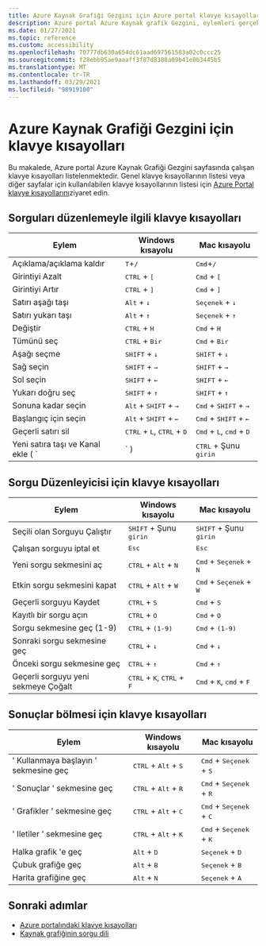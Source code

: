 ```yaml
---
title: Azure Kaynak Grafiği Gezgini için Azure portal klavye kısayolları
description: Azure portal Azure Kaynak grafik Gezgini, eylemleri gerçekleştirmenize ve gezinmenize yardımcı olmak için klavye kısayollarını destekler.
ms.date: 01/27/2021
ms.topic: reference
ms.custom: accessibility
ms.openlocfilehash: 70777db630a654dc61aad697561583a02c0ccc25
ms.sourcegitcommit: f28ebb95ae9aaaff3f87d8388a09b41e0b3445b5
ms.translationtype: MT
ms.contentlocale: tr-TR
ms.lasthandoff: 03/29/2021
ms.locfileid: "98919100"
---
```

# <a name="keyboard-shortcuts-for-azure-resource-graph-explorer"></a>Azure Kaynak Grafiği Gezgini için klavye kısayolları

Bu makalede, Azure portal Azure Kaynak Grafiği Gezgini sayfasında çalışan klavye kısayolları listelenmektedir. Genel klavye kısayollarının listesi veya diğer sayfalar için kullanılabilen klavye kısayollarının listesi için [Azure Portal klavye kısayollarını](../../../azure-portal/azure-portal-keyboard-shortcuts.md)ziyaret edin.

## <a name="keyboard-shortcuts-for-editing-queries"></a>Sorguları düzenlemeyle ilgili klavye kısayolları

| Eylem | Windows kısayolu | Mac kısayolu |
|---|---|---|
|Açıklama/açıklama kaldır |<kbd>T</kbd>+<kbd>/</kbd> | <kbd>Cmd</kbd>+<kbd>/</kbd> |
|Girintiyi Azalt |<kbd>CTRL</kbd> + <kbd>[</kbd> |<kbd>Cmd</kbd> + <kbd>[</kbd> |
|Girintiyi Artır |<kbd>CTRL</kbd> + <kbd>]</kbd> |<kbd>Cmd</kbd> + <kbd>]</kbd> |
|Satırı aşağı taşı |<kbd>Alt</kbd> + <kbd>↓</kbd> |<kbd>Seçenek</kbd> + <kbd>↓</kbd> |
|Satırı yukarı taşı |<kbd>Alt</kbd> + <kbd>↑</kbd> |<kbd>Seçenek</kbd> + <kbd>↑</kbd> |
|Değiştir |<kbd>CTRL</kbd> + <kbd>H</kbd> |<kbd>Cmd</kbd> + <kbd>H</kbd> |
|Tümünü seç |<kbd>CTRL</kbd> + <kbd>Bir</kbd> |<kbd>Cmd</kbd> + <kbd>Bir</kbd> |
|Aşağı seçme |<kbd>SHIFT</kbd> + <kbd>↓</kbd> |<kbd>SHIFT</kbd> + <kbd>↓</kbd> |
|Sağ seçin |<kbd>SHIFT</kbd> + <kbd>→</kbd> |<kbd>SHIFT</kbd> + <kbd>→</kbd> |
|Sol seçin |<kbd>SHIFT</kbd> + <kbd>←</kbd> |<kbd>SHIFT</kbd> + <kbd>←</kbd> |
|Yukarı doğru seç |<kbd>SHIFT</kbd> + <kbd>↑</kbd> |<kbd>SHIFT</kbd> + <kbd>↑</kbd> |
|Sonuna kadar seçin |<kbd>Alt</kbd> + <kbd>SHIFT</kbd> + <kbd>→</kbd> |<kbd>Cmd</kbd> + <kbd>SHIFT</kbd> + <kbd>→</kbd> |
|Başlangıç için seçin |<kbd>Alt</kbd> + <kbd>SHIFT</kbd> + <kbd>←</kbd> |<kbd>Cmd</kbd> + <kbd>SHIFT</kbd> + <kbd>←</kbd> |
|Geçerli satırı sil |<kbd>CTRL</kbd> + <kbd>L</kbd>, <kbd>CTRL</kbd> + <kbd>D</kbd>  |<kbd>Cmd</kbd> + <kbd>L</kbd>, <kbd>cmd</kbd> + <kbd>D</kbd> |
|Yeni satıra taşı ve Kanal ekle ( `|` ) |<kbd>CTRL</kbd> + Şunu <kbd>girin</kbd> |<kbd>Cmd</kbd> + Şunu <kbd>girin</kbd> |

## <a name="keyboard-shortcuts-for-the-query-editor"></a>Sorgu Düzenleyicisi için klavye kısayolları

| Eylem | Windows kısayolu | Mac kısayolu |
|---|---|---|
|Seçili olan Sorguyu Çalıştır |<kbd>SHIFT</kbd> + Şunu <kbd>girin</kbd> | <kbd>SHIFT</kbd> + Şunu <kbd>girin</kbd> |
|Çalışan sorguyu iptal et |<kbd>Esc</kbd> | <kbd>Esc</kbd> |
|Yeni sorgu sekmesini aç |<kbd>CTRL</kbd> + <kbd>Alt</kbd> + <kbd>N</kbd> | <kbd>Cmd</kbd> + <kbd>Seçenek</kbd> + <kbd>N</kbd> |
|Etkin sorgu sekmesini kapat |<kbd>CTRL</kbd> + <kbd>Alt</kbd> + <kbd>W</kbd> | <kbd>Cmd</kbd> + <kbd>Seçenek</kbd> + <kbd>W</kbd> |
|Geçerli sorguyu Kaydet |<kbd>CTRL</kbd> + <kbd>S</kbd> | <kbd>Cmd</kbd> + <kbd>S</kbd> |
|Kayıtlı bir sorgu açın |<kbd>CTRL</kbd> + <kbd>O</kbd> | <kbd>Cmd</kbd> + <kbd>O</kbd> |
|Sorgu sekmesine geç (1-9) |<kbd>CTRL</kbd> + <kbd>(1-9)</kbd> | <kbd>Cmd</kbd> + <kbd>(1-9)</kbd> |
|Sonraki sorgu sekmesine geç |<kbd>CTRL</kbd> + <kbd>↓</kbd> | <kbd>Cmd</kbd> + <kbd>↓</kbd> |
|Önceki sorgu sekmesine geç |<kbd>CTRL</kbd> + <kbd>↑</kbd> | <kbd>Cmd</kbd> + <kbd>↑</kbd> |
|Geçerli sorguyu yeni sekmeye Çoğalt |<kbd>CTRL</kbd> + <kbd>K</kbd>, <kbd>CTRL</kbd> + <kbd>F</kbd> | <kbd>Cmd</kbd> + <kbd>K</kbd>, <kbd>cmd</kbd> + <kbd>F</kbd> |

## <a name="keyboard-shortcuts-for-the-results-pane"></a>Sonuçlar bölmesi için klavye kısayolları

| Eylem | Windows kısayolu | Mac kısayolu |
|---|---|---|
|' Kullanmaya başlayın ' sekmesine geç  |<kbd>CTRL</kbd> + <kbd>Alt</kbd> + <kbd>S</kbd> | <kbd>Cmd</kbd> + <kbd>Seçenek</kbd> + <kbd>S</kbd> |
|' Sonuçlar ' sekmesine geç  |<kbd>CTRL</kbd> + <kbd>Alt</kbd> + <kbd>R</kbd> | <kbd>Cmd</kbd> + <kbd>Seçenek</kbd> + <kbd>R</kbd> |
|' Grafikler ' sekmesine geç  |<kbd>CTRL</kbd> + <kbd>Alt</kbd> + <kbd>C</kbd> | <kbd>Cmd</kbd> + <kbd>Seçenek</kbd> + <kbd>C</kbd> |
|' Iletiler ' sekmesine geç  |<kbd>CTRL</kbd> + <kbd>Alt</kbd> + <kbd>K</kbd> | <kbd>Cmd</kbd> + <kbd>Seçenek</kbd> + <kbd>K</kbd> |
|Halka grafik 'e geç  |<kbd>Alt</kbd> + <kbd>D</kbd> | <kbd>Seçenek</kbd> + <kbd>D</kbd> |
|Çubuk grafiğe geç  |<kbd>Alt</kbd> + <kbd>B</kbd> | <kbd>Seçenek</kbd> + <kbd>B</kbd> |
|Harita grafiğine geç  |<kbd>Alt</kbd> + <kbd>N</kbd> | <kbd>Seçenek</kbd> + <kbd>A</kbd> |

## <a name="next-steps"></a>Sonraki adımlar

- [Azure portalındaki klavye kısayolları](../../../azure-portal/azure-portal-keyboard-shortcuts.md)
- [Kaynak grafiğinin sorgu dili](../concepts/query-language.md)
